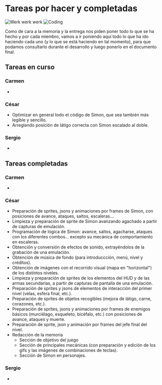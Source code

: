 # Tareas por hacer y completadas

![Werk werk werk](https://i.gifer.com/1Pu8.gif)
![Coding](https://m.popkey.co/bcb243/azGKx_s-200x150.gif)

Como de cara a la memoria y la entrega nos piden poner todo lo que se ha hecho y por cada miembro, vamos a ir poniendo aquí todo lo que ha ido haciendo cada uno (y lo que se está haciendo en tal momento), para que podamos consultarlo durante el desarrollo y luego ponerlo en el documento final.

## Tareas en curso

### Carmen

*

### César

* Optimizar en general todo el código de Simon, que sea también más legible y sencillo.
* Arreglando posición de látigo correcta con Simon escalado al doble.

### Sergio

*

## Tareas completadas

### Carmen

*

### César

* Preparación de sprites, jsons y animaciones por frames de Simon, con posiciones de avance, ataques, saltos, escaleras...
* Limpieza y preparación de sprite de Simon avanzando agachado a partir de capturas de emulación.
* Programación de lógica de Simon: avance, saltos, agacharse, ataques con los diferentes combos... excepto su mecánica de comportamiento en escaleras.
* Obtención y conversión de efectos de sonido, extrayéndolos de la grabación de una emulación.
* Obtención de música de fondo (para introduccción, menú, nivel y créditos).
* Obtención de imágenes con el recorrido visual (mapa en "horizontal") de los distintos niveles.
* Limpieza y preparación de sprites de los elementos del HUD y de las armas secundarias, a partir de capturas de pantalla de una emulación.
* Preparación de sprites y jsons de elementos de interacción del primer nivel (velas, esfera final, etc.).
* Preparación de sprites de objetos recogibles (mejora de látigo, carne, corazones, etc.).
* Preparación de sprites, jsons y animaciones por frames de enemigos básicos (murciélago, esqueleto, bicéfalo, etc.) con posiciones de avance, ataques y muerte.
* Preparación de sprite, json y animación por frames del jefe final del nivel.
* Redacción de la memoria
	* Sección de objetivo del juego	 
	* Sección de principales mecánicas (con preparación y edición de los gifs y las imágenes de combinaciones de teclas).
	* Sección de Simon en personajes.

### Sergio

*
